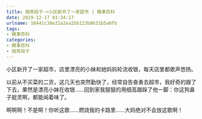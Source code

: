 ```yaml
---
title: 搞笑段子->小区新开了一家超市 | 糗事百科
date: 2019-12-17 03:34:17
urlname: 10441c38e22a2ea2bb123b0631b5a0fb
tags: 
- 糗事百科
categories:
- 糗事百科
- 搞笑段子
---
```

小区新开了一家超市，店里漂亮的小妹和她妈妈轮流收银，每天店里都歌声悠扬。

以前从不买菜的二货，这几天也突然勤快了，经常自告奋勇去超市，我好奇的跟了下去，果然是漂亮小妹在收银……回到家我狠狠的用细高跟跺了他一脚：你这狗鼻子挺灵啊，都能闻着味了。

啊啊啊！不是啊！你听这歌……燃烧我的卡路里……大妈绝对不会放这歌啊！



